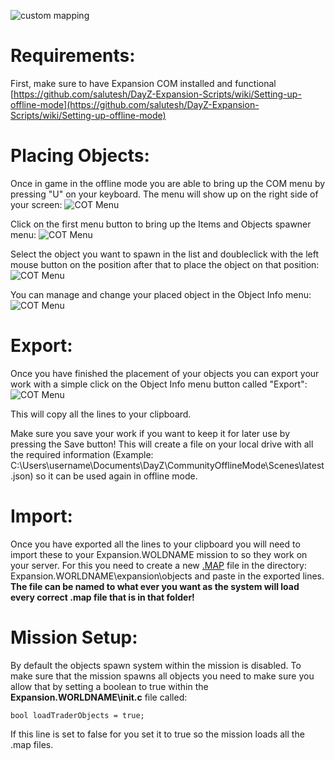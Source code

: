 ![custom mapping](https://i.imgur.com/af8WSDT.jpg)

# Requirements:
First, make sure to have Expansion COM installed and functional
[https://github.com/salutesh/DayZ-Expansion-Scripts/wiki/Setting-up-offline-mode](https://github.com/salutesh/DayZ-Expansion-Scripts/wiki/Setting-up-offline-mode)

# Placing Objects:
Once in game in the offline mode you are able to bring up the COM menu by pressing "U" on your keyboard.
The menu will show up on the right side of your screen:
![COT Menu](https://i.imgur.com/a9LJ2W8.jpg)

Click on the first menu button to bring up the Items and Objects spawner menu:
![COT Menu](https://i.imgur.com/7fSgnx5.jpg)

Select the object you want to spawn in the list and doubleclick with the left mouse button on the position after that
to place the object on that position:
![COT Menu](https://i.imgur.com/K02pMDU.jpg)

You can manage and change your placed object in the Object Info menu:
![COT Menu](https://i.imgur.com/VduEw2o.jpg)

# Export:
Once you have finished the placement of your objects you can export your work with a simple click on the Object Info menu button called "Export":
![COT Menu](https://i.imgur.com/hqS0Ugt.jpg)

This will copy all the lines to your clipboard.

Make sure you save your work if you want to keep it for later use by pressing the Save button!
This will create a file on your local drive with all the required information
(Example: C:\Users\username\Documents\DayZ\CommunityOfflineMode\Scenes\latest.json) so it can be used again in offline mode.

# Import:
Once you have exported all the lines to your clipboard you will need to import these to your Expansion.WOLDNAME mission to so they work on your server.
For this you need to create a new [.MAP](https://en.wikipedia.org/wiki/MAP_(file_format)) file in the directory:
Expansion.WORLDNAME\expansion\objects and paste in the exported lines. 
**The file can be named to what ever you want as the system will load every correct .map file that is in that folder!**

# Mission Setup:
By default the objects spawn system within the mission is disabled. 
To make sure that the mission spawns all objects you need to make sure you allow that by setting a boolean to true within the **Expansion.WORLDNAME\init.c** file called:

`bool loadTraderObjects = true;`

If this line is set to false for you set it to true so the mission loads all the .map files.
